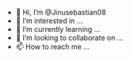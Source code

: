 - 👋 Hi, I’m @Jinusebastian08
- 👀 I’m interested in ...
- 🌱 I’m currently learning ...
- 💞️ I’m looking to collaborate on ...
- 📫 How to reach me ...

<!---
Jinusebastian08/Jinusebastian08 is a ✨ special ✨ repository because its `README.md` (this file) appears on your GitHub profile.
You can click the Preview link to take a look at your changes.
--->
